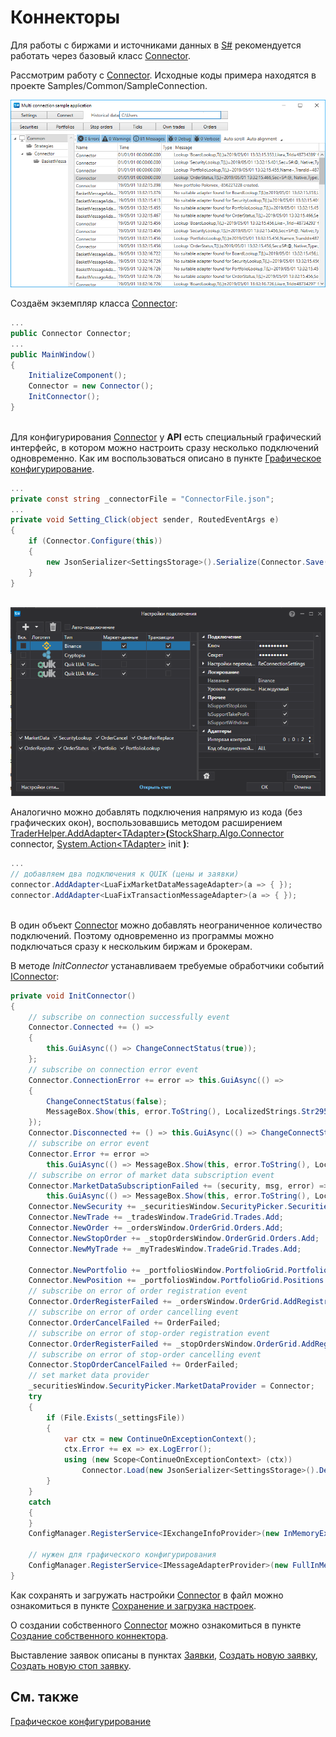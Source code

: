 # Коннекторы

Для работы с биржами и источниками данных в [S\#](StockSharpAbout.md) рекомендуется работать через базовый класс [Connector](xref:StockSharp.Algo.Connector). 

Рассмотрим работу с [Connector](xref:StockSharp.Algo.Connector). Исходные коды примера находятся в проекте Samples\/Common\/SampleConnection.

![multiconnection main](../images/multiconnection_main.png)

Создаём экземпляр класса [Connector](xref:StockSharp.Algo.Connector):

```cs
...
public Connector Connector;
...
public MainWindow()
{
	InitializeComponent();
	Connector = new Connector();
	InitConnector();
}
		
```

Для конфигурирования [Connector](xref:StockSharp.Algo.Connector) у **API** есть специальный графический интерфейс, в котором можно настроить сразу несколько подключений одновременно. Как им воспользоваться описано в пункте [Графическое конфигурирование](API_ConnectorsUIConfiguration.md). 

```cs
...
private const string _connectorFile = "ConnectorFile.json";
...
private void Setting_Click(object sender, RoutedEventArgs e)
{
	if (Connector.Configure(this))
	{
		new JsonSerializer<SettingsStorage>().Serialize(Connector.Save(), _connectorFile);
	}
}
	  				
```

![API GUI ConnectorWindow](../images/API_GUI_ConnectorWindow.png)

Аналогично можно добавлять подключения напрямую из кода (без графических окон), воспользовавшись методом расширением [TraderHelper.AddAdapter\<TAdapter\>](xref:StockSharp.Algo.TraderHelper.AddAdapter``1(StockSharp.Algo.Connector,System.Action{``0}))**(**[StockSharp.Algo.Connector](xref:StockSharp.Algo.Connector) connector, [System.Action\<TAdapter\>](xref:System.Action`1) init **)**:

```cs
...
// добавляем два подключения к QUIK (цены и заявки)
connector.AddAdapter<LuaFixMarketDataMessageAdapter>(a => { });
connector.AddAdapter<LuaFixTransactionMessageAdapter>(a => { });
	  				
```

В один объект [Connector](xref:StockSharp.Algo.Connector) можно добавлять неограниченное количество подключений. Поэтому одновременно из программы можно подключаться сразу к нескольким биржам и брокерам.

В методе *InitConnector* устанавливаем требуемые обработчики событий [IConnector](xref:StockSharp.BusinessEntities.IConnector):

```cs
private void InitConnector()
{
	// subscribe on connection successfully event
	Connector.Connected += () =>
	{
		this.GuiAsync(() => ChangeConnectStatus(true));
	};
	// subscribe on connection error event
	Connector.ConnectionError += error => this.GuiAsync(() =>
	{
		ChangeConnectStatus(false);
		MessageBox.Show(this, error.ToString(), LocalizedStrings.Str2959);
	});
	Connector.Disconnected += () => this.GuiAsync(() => ChangeConnectStatus(false));
	// subscribe on error event
	Connector.Error += error =>
		this.GuiAsync(() => MessageBox.Show(this, error.ToString(), LocalizedStrings.Str2955));
	// subscribe on error of market data subscription event
	Connector.MarketDataSubscriptionFailed += (security, msg, error) =>
		this.GuiAsync(() => MessageBox.Show(this, error.ToString(), LocalizedStrings.Str2956Params.Put(msg.DataType, security)))
	Connector.NewSecurity += _securitiesWindow.SecurityPicker.Securities.Add;
	Connector.NewTrade += _tradesWindow.TradeGrid.Trades.Add;
	Connector.NewOrder += _ordersWindow.OrderGrid.Orders.Add;
	Connector.NewStopOrder += _stopOrdersWindow.OrderGrid.Orders.Add;
	Connector.NewMyTrade += _myTradesWindow.TradeGrid.Trades.Add;
	
	Connector.NewPortfolio += _portfoliosWindow.PortfolioGrid.Portfolios.Add;
	Connector.NewPosition += _portfoliosWindow.PortfolioGrid.Positions.Add;
	// subscribe on error of order registration event
	Connector.OrderRegisterFailed += _ordersWindow.OrderGrid.AddRegistrationFail;
	// subscribe on error of order cancelling event
	Connector.OrderCancelFailed += OrderFailed;
	// subscribe on error of stop-order registration event
	Connector.OrderRegisterFailed += _stopOrdersWindow.OrderGrid.AddRegistrationFail;
	// subscribe on error of stop-order cancelling event
	Connector.StopOrderCancelFailed += OrderFailed;
	// set market data provider
	_securitiesWindow.SecurityPicker.MarketDataProvider = Connector;
	try
	{
		if (File.Exists(_settingsFile))
		{
			var ctx = new ContinueOnExceptionContext();
			ctx.Error += ex => ex.LogError();
			using (new Scope<ContinueOnExceptionContext> (ctx))
				Connector.Load(new JsonSerializer<SettingsStorage>().Deserialize(_settingsFile));
		}
	}
	catch
	{
	}
	ConfigManager.RegisterService<IExchangeInfoProvider>(new InMemoryExchangeInfoProvider());
	
	// нужен для графического конфигурирования
	ConfigManager.RegisterService<IMessageAdapterProvider>(new FullInMemoryMessageAdapterProvider(Connector.Adapter.InnerAdapters));
}
```

Как сохранять и загружать настройки [Connector](xref:StockSharp.Algo.Connector) в файл можно ознакомиться в пункте [Сохранение и загрузка настроек](API_Connectors_SaveConnectorSettings.md).

О создании собственного [Connector](xref:StockSharp.Algo.Connector) можно ознакомиться в пункте [Создание собственного коннектора](ConnectorCreating.md).

Выставление заявок описаны в пунктах [Заявки](Orders.md), [Создать новую заявку](CreateNewOrder.md), [Создать новую стоп заявку](API_StopOrders.md). 

## См. также

[Графическое конфигурирование](API_ConnectorsUIConfiguration.md)
